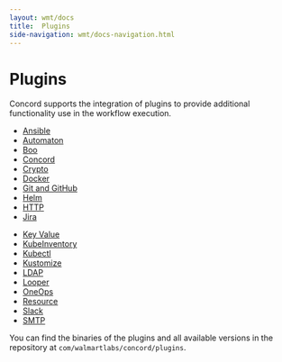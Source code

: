 ```yaml
---
layout: wmt/docs
title:  Plugins
side-navigation: wmt/docs-navigation.html
---
```


# Plugins

Concord supports the integration of plugins to provide additional functionality
use in the workflow execution.


<div class="container">
  <div class="row">
    <div class="col-md-4">
      <ul>
        <li><a href="./ansible.html">Ansible</a></li>
        <li><a href="./automaton.html">Automaton</a></li>
        <li><a href="./boo.html">Boo</a></li>
        <li><a href="./concord.html">Concord</a></li>
        <li><a href="./crypto.html">Crypto</a></li>
        <li><a href="./docker.html">Docker</a></li>
        <li><a href="./git.html">Git and GitHub</a></li>
        <li><a href="./helm.html">Helm</a></li>
        <li><a href="./http.html">HTTP</a></li>
        <li><a href="./jira.html">Jira</a></li>
      </ul>
    </div>
    <div class="col-md-4">
      <ul>
        <li><a href="./key-value.html">Key Value</a></li>
        <li><a href="./kube-inventory.html">KubeInventory</a></li>
        <li><a href="./kubectl.html">Kubectl</a></li>
        <li><a href="./kustomize.html">Kustomize</a></li>
        <li><a href="./ldap.html">LDAP</a></li>
        <li><a href="./looper.html">Looper</a></li>
        <li><a href="./oneops.html">OneOps</a></li>
        <li><a href="./resource.html">Resource</a></li>
        <li><a href="./slack.html">Slack</a></li>
        <li><a href="./smtp.html">SMTP</a></li>
      </ul>
    </div>
    <div class="col-md-4">
    </div>
  </div>
</div>

You can find the binaries of the plugins and all available versions in
the repository at `com/walmartlabs/concord/plugins`.
